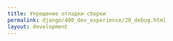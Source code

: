 ```yaml
---
title: Упрощение отладки сборки
permalink: django/400_dev_experience/20_debug.html
layout: development
---
```

